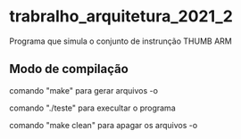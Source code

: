 # trabralho_arquitetura_2021_2
Programa que simula o conjunto de instrunção THUMB ARM


## Modo de compilação 

comando "make" para gerar arquivos -o

comando "./teste" para execultar o programa

comando "make clean" para apagar os arquivos -o